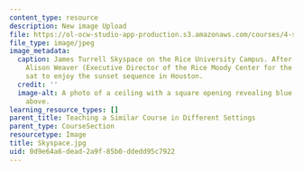 ```yaml
---
content_type: resource
description: New image Upload
file: https://ol-ocw-studio-app-production.s3.amazonaws.com/courses/4-s67-landscape-experience-seminar-in-land-art-fall-2016/0d9e64a6dead2a9f85b0ddedd95c7922_Skyspace.jpg
file_type: image/jpeg
image_metadata:
  caption: James Turrell Skyspace on the Rice University Campus. After a chat from
    Alison Weaver (Executive Director of the Rice Moody Center for the Arts) the class
    sat to enjoy the sunset sequence in Houston.
  credit: ''
  image-alt: A photo of a ceiling with a square opening revealing blue skies and clouds
    above.
learning_resource_types: []
parent_title: Teaching a Similar Course in Different Settings
parent_type: CourseSection
resourcetype: Image
title: Skyspace.jpg
uid: 0d9e64a6-dead-2a9f-85b0-ddedd95c7922
---
```

